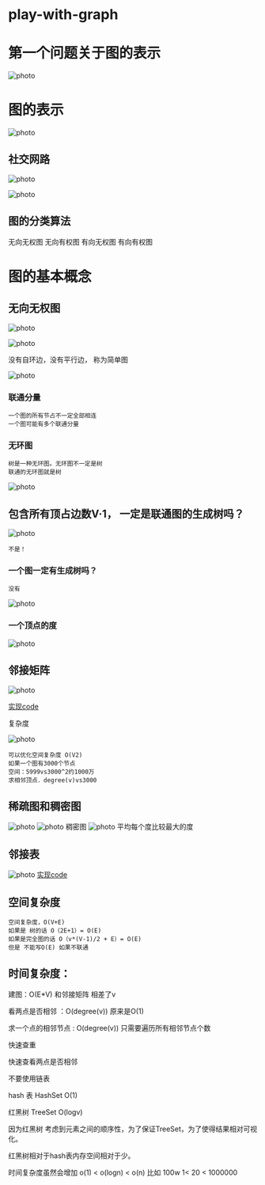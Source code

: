 # play-with-graph
#  第一个问题关于图的表示
![photo](1.png)

# 图的表示
	
![photo](2.png)
## 社交网路
![photo](3.png)


![photo](4.png)

## 图的分类算法
无向无权图 
无向有权图 
有向无权图 
有向有权图


# 图的基本概念
## 	无向无权图

![photo](5.png)

![photo](6.png)

没有自环边，没有平行边， 称为简单图

![photo](7.png)

### 联通分量 
	一个图的所有节占不一定全部相连 
	一个图可能有多个联通分量


###  无环图 
	树是一种无环图。无环图不一定是树
	联通的无环图就是树


![photo](8.png)

## 包含所有顶占边数V·1， 一定是联通图的生成树吗？

![photo](9.png)


	不是！

###  一个图一定有生成树吗？

	没有

![photo](10.png)

### 一个顶点的度 

![photo](11.png)

##  邻接矩阵

![photo](12.png)

[实现code](https://github.com/HuichuanLI/play-with-graph-algorithme/blob/master/src/AdjMatrix.java)

复杂度

![photo](13.png)

	可以优化空间复杂度 O(V2)
	如果一个图有3000个节点
	空间：5999vs3000^2约1000万 
	求相邻顶点．degree(v)vs3000

## 稀疏图和稠密图

![photo](14.png)
![photo](15.png)
稠密图
![photo](16.png)
平均每个度比较最大的度
## 邻接表
![photo](17.png)
[实现code](https://github.com/HuichuanLI/play-with-graph-algorithme/blob/master/src/AdjList.java)

## 空间复杂度
	空间复杂度，O(V+E)
	如果是 树的话 O（2E+1）= O(E)
	如果是完全图的话 O（v*(V-1)/2 + E）= O(E)
	但是 不能写O(E) 如果不联通

## 时间复杂度：
建图：O(E*V)  和邻接矩阵 相差了v
	
看两点是否相邻 ：O(degree(v))  原来是O(1)

求一个点的相邻节点 : O(degree(v)) 只需要遍历所有相邻节点个数
	
快速查重 
	
快速查看两点是否相邻
	
不要使用链表 
	
hash 表 HashSet O(1)
	
红黑树 TreeSet O(logv)
	
因为红黑树 考虑到元素之间的顺序性，为了保证TreeSet，为了使得结果相对可视化。

红黑树相对于hash表内存空间相对于少。

时间复杂度虽然会增加 o(1) < o(logn) < o(n) 比如 100w 1< 20 < 1000000






	


	






